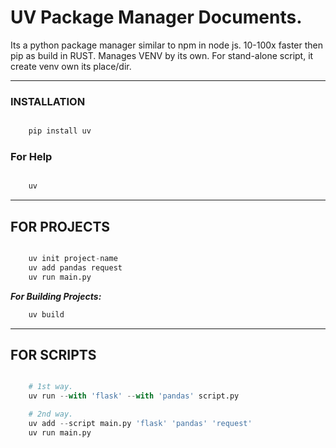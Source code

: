 # UV Package Manager Documents.

Its a python package manager similar to npm in node js. 10-100x faster then pip as build in RUST. Manages VENV by its own. For stand-alone script, it create venv own its place/dir. 

***

### INSTALLATION

```py

    pip install uv
```

### For Help

```py

    uv
```

***

## FOR PROJECTS

``` py

    uv init project-name
    uv add pandas request
    uv run main.py
```

***For Building Projects:***

```py
    uv build
```

***

## FOR SCRIPTS

``` py

    # 1st way.
    uv run --with 'flask' --with 'pandas' script.py

    # 2nd way.
    uv add --script main.py 'flask' 'pandas' 'request'
    uv run main.py
```
